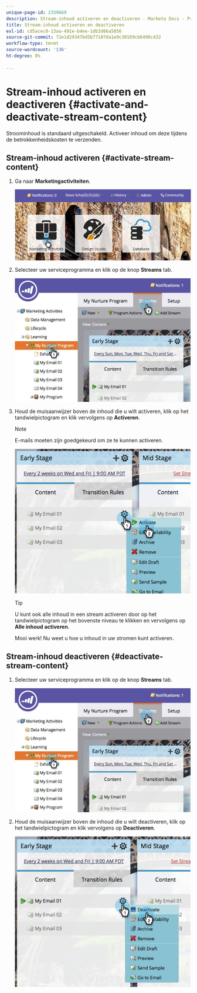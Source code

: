 ```yaml
---
unique-page-id: 2359669
description: Stream-inhoud activeren en deactiveren - Marketo Docs - Productdocumentatie
title: Stream-inhoud activeren en deactiveren
exl-id: cd5acec0-13aa-491e-b4ee-1db3d66a5056
source-git-commit: 72e1d29347bd5b77107da1e9c30169cb6490c432
workflow-type: tm+mt
source-wordcount: '136'
ht-degree: 0%

---
```


# Stream-inhoud activeren en deactiveren {#activate-and-deactivate-stream-content}

Stroominhoud is standaard uitgeschakeld. Activeer inhoud om deze tijdens de betrokkenheidskosten te verzenden.

## Stream-inhoud activeren {#activate-stream-content}

1. Ga naar **Marketingactiviteiten**.

   ![](assets/login-marketing-activities.png)

1. Selecteer uw serviceprogramma en klik op de knop **Streams** tab.

   ![](assets/cloneasteam.jpg)

1. Houd de muisaanwijzer boven de inhoud die u wilt activeren, klik op het tandwielpictogram en klik vervolgens op **Activeren**.

   >[!NOTE]
   >
   >E-mails moeten zijn goedgekeurd om ze te kunnen activeren.

   ![](assets/image2014-9-15-16-3a33-3a42.png)

   >[!TIP]
   >
   >U kunt ook alle inhoud in een stream activeren door op het tandwielpictogram op het bovenste niveau te klikken en vervolgens op **Alle inhoud activeren**.

   Mooi werk! Nu weet u hoe u inhoud in uw stromen kunt activeren.

## Stream-inhoud deactiveren {#deactivate-stream-content}

1. Selecteer uw serviceprogramma en klik op de knop **Streams** tab.

   ![](assets/cloneasteam.jpg)

1. Houd de muisaanwijzer boven de inhoud die u wilt deactiveren, klik op het tandwielpictogram en klik vervolgens op **Deactiveren**.

   ![](assets/image2014-9-15-16-3a34-3a25.png)
